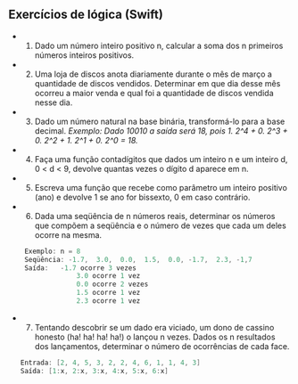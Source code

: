 ## Exercícios de lógica (Swift)

- 1. Dado um número inteiro positivo n, calcular a soma dos n primeiros números inteiros positivos.

- 2. Uma loja de discos anota diariamente durante o mês de março a quantidade de discos vendidos. Determinar em que dia desse mês ocorreu a maior venda e qual foi a quantidade de discos vendida nesse dia.

- 3. Dado um número natural na base binária, transformá-lo para a base decimal.
     _Exemplo: Dado 10010 a saída será 18, pois 1. 2^4 + 0. 2^3 + 0. 2^2 + 1. 2^1 + 0. 2^0 = 18._

- 4. Faça uma função contadígitos que dados um inteiro n e um inteiro d, 0 < d < 9, devolve quantas vezes o dígito d aparece em n.

- 5. Escreva uma função que recebe como parâmetro um inteiro positivo (ano) e devolve 1 se ano for bissexto, 0 em caso contrário.

- 6. Dada uma seqüência de n números reais, determinar os números que compõem a seqüência e o número de vezes que cada um deles ocorre na mesma.

```swift
    Exemplo: n = 8
    Seqüência: -1.7,  3.0,  0.0,  1.5,  0.0, -1.7,  2.3, -1,7
    Saída:   -1.7 ocorre 3 vezes
                 3.0 ocorre 1 vez
                 0.0 ocorre 2 vezes
                 1.5 ocorre 1 vez
                 2.3 ocorre 1 vez
```

- 7. Tentando descobrir se um dado era viciado, um dono de cassino honesto (ha! ha! ha! ha!) o lançou n vezes. Dados os n resultados dos lançamentos, determinar o número de ocorrências de cada face.

```swift
   Entrada: [2, 4, 5, 3, 2, 2, 4, 6, 1, 1, 4, 3]
   Saída: [1:x, 2:x, 3:x, 4:x, 5:x, 6:x]
```
